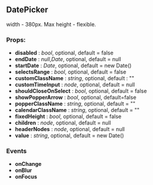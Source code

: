 ## **DatePicker**

width - 380px. Max height - flexible.

### Props:

- **disabled** : _bool_, optional, default = false
- **endDate** : _null_,_Date_, optional, default = null
- **startDate** : _Date_, optional, default = new Date()
- **selectsRange** : _bool_, optional, default = false
- **customClassName** : _string_, optional, default : ""
- **customTimeInput** : _node_, optional, default = null
- **shouldCloseOnSelect** : _bool_, optional, default = false
- **showPopperArrow** : _bool_, optional, default=false
- **popperClassName** : _string_, optional, default = ""
- **calendarClassName** : _string_, optional, default = ""
- **fixedHeight** : _bool_, optional, default = false
- **children** : _node_, optional, default = null
- **headerNodes** : _node_, optional, default = null
- **value** : _string_, optional, default = new Date()

### Events

- **onChange**
- **onBlur**
- **onFocus**

